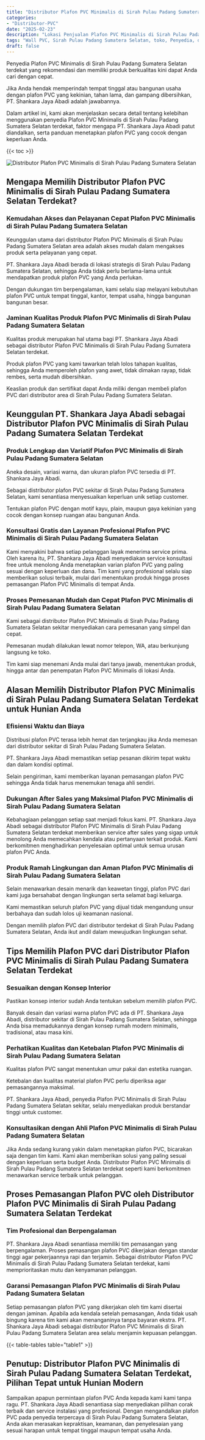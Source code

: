 ```yaml
---
title: "Distributor Plafon PVC Minimalis di Sirah Pulau Padang Sumatera Selatan"
categories: 
- "Distributor-PVC"
date: "2025-02-23"
description: "Lokasi Penjualan Plafon PVC Minimalis di Sirah Pulau Padang Sumatera Selatan bagi hunian, perkantoran, dan ritel. Produk berkualitas, pilihan motif, pilihan warna menarik, beserta servis pemasangan oleh tenaga ahli ahli serta jaminan resmi!|Jasa penyediaan Plafon PVC Minimalis di Sirah Pulau Padang Sumatera Selatan untuk keperluan hunian, perkantoran, atau toko, beserta material unggulan dan penempatan oleh teknisi berpengalaman dan garansi resmi.|Pilihan Plafon PVC Minimalis di Sirah Pulau Padang Sumatera Selatan yang terpercaya bagi rumah, kantor, dan ritel, dengan produk unggulan dan penempatan dikerjakan oleh tim profesional dan garansi resmi.|Penjualan Plafon PVC Minimalis di Sirah Pulau Padang Sumatera Selatan bagi rumah, perkantoran, dan ritel, dengan produk terbaik dan pemasangan dikerjakan oleh teknisi ahli, dilengkapi beserta kepastian resmi.}"
tags: "Wall PVC, Sirah Pulau Padang Sumatera Selatan, toko, Penyedia, distributor"
draft: false
---
```


Penyedia Plafon PVC Minimalis di Sirah Pulau Padang Sumatera Selatan terdekat yang rekomendasi dan memiliki produk berkualitas kini dapat Anda cari dengan cepat.

Jika Anda hendak memperindah tempat tinggal atau bangunan usaha dengan plafon PVC yang kekinian, tahan lama, dan gampang dibersihkan, PT. Shankara Jaya Abadi adalah jawabannya.

Dalam artikel ini, kami akan menjelaskan secara detail tentang kelebihan menggunakan penyedia Plafon PVC Minimalis di Sirah Pulau Padang Sumatera Selatan terdekat, faktor mengapa PT. Shankara Jaya Abadi patut diandalkan, serta panduan menetapkan plafon PVC yang cocok dengan keperluan Anda.

{{< toc >}}

![Distributor Plafon PVC Minimalis di Sirah Pulau Padang Sumatera Selatan](/images/Distributor-PVC/Distributor-Plafon-PVC-Minimalis-di-Sirah-Pulau-Padang-Sumatera-Selatan.png)


## Mengapa Memilih Distributor Plafon PVC Minimalis di Sirah Pulau Padang Sumatera Selatan Terdekat?

### Kemudahan Akses dan Pelayanan Cepat Plafon PVC Minimalis di Sirah Pulau Padang Sumatera Selatan

Keunggulan utama dari distributor Plafon PVC Minimalis di Sirah Pulau Padang Sumatera Selatan area adalah akses mudah dalam mengakses produk serta pelayanan yang cepat.

PT. Shankara Jaya Abadi berada di lokasi strategis di Sirah Pulau Padang Sumatera Selatan, sehingga Anda tidak perlu berlama-lama untuk mendapatkan produk plafon PVC yang Anda perlukan.

Dengan dukungan tim berpengalaman, kami selalu siap melayani kebutuhan plafon PVC untuk tempat tinggal, kantor, tempat usaha, hingga bangunan bangunan besar.

### Jaminan Kualitas Produk Plafon PVC Minimalis di Sirah Pulau Padang Sumatera Selatan

Kualitas produk merupakan hal utama bagi PT. Shankara Jaya Abadi sebagai distributor Plafon PVC Minimalis di Sirah Pulau Padang Sumatera Selatan terdekat.

Produk plafon PVC yang kami tawarkan telah lolos tahapan kualitas, sehingga Anda memperoleh plafon yang awet, tidak dimakan rayap, tidak rembes, serta mudah dibersihkan.

Keaslian produk dan sertifikat dapat Anda miliki dengan membeli plafon PVC dari distributor area di Sirah Pulau Padang Sumatera Selatan.

## Keunggulan PT. Shankara Jaya Abadi sebagai Distributor Plafon PVC Minimalis di Sirah Pulau Padang Sumatera Selatan Terdekat

### Produk Lengkap dan Variatif Plafon PVC Minimalis di Sirah Pulau Padang Sumatera Selatan

Aneka desain, variasi warna, dan ukuran plafon PVC tersedia di PT. Shankara Jaya Abadi.

Sebagai distributor plafon PVC sekitar di Sirah Pulau Padang Sumatera Selatan, kami senantiasa menyesuaikan keperluan unik setiap customer.

Tentukan plafon PVC dengan motif kayu, plain, maupun gaya kekinian yang cocok dengan konsep ruangan atau bangunan Anda.

### Konsultasi Gratis dan Layanan Profesional Plafon PVC Minimalis di Sirah Pulau Padang Sumatera Selatan

Kami menyakini bahwa setiap pelanggan layak menerima service prima. Oleh karena itu, PT. Shankara Jaya Abadi menyediakan service konsultasi free untuk menolong Anda menetapkan varian plafon PVC yang paling sesuai dengan keperluan dan dana. Tim kami yang profesional selalu siap memberikan solusi terbaik, mulai dari menentukan produk hingga proses pemasangan Plafon PVC Minimalis di tempat Anda.

### Proses Pemesanan Mudah dan Cepat Plafon PVC Minimalis di Sirah Pulau Padang Sumatera Selatan

Kami sebagai distributor Plafon PVC Minimalis di Sirah Pulau Padang Sumatera Selatan sekitar menyediakan cara pemesanan yang simpel dan cepat.

Pemesanan mudah dilakukan lewat nomor telepon, WA, atau berkunjung langsung ke toko.

Tim kami siap menemani Anda mulai dari tanya jawab, menentukan produk, hingga antar dan penempatan Plafon PVC Minimalis di lokasi Anda.

## Alasan Memilih Distributor Plafon PVC Minimalis di Sirah Pulau Padang Sumatera Selatan Terdekat untuk Hunian Anda

### Efisiensi Waktu dan Biaya

Distribusi plafon PVC terasa lebih hemat dan terjangkau jika Anda memesan dari distributor sekitar di Sirah Pulau Padang Sumatera Selatan.

PT. Shankara Jaya Abadi memastikan setiap pesanan dikirim tepat waktu dan dalam kondisi optimal.

Selain pengiriman, kami memberikan layanan pemasangan plafon PVC sehingga Anda tidak harus menemukan tenaga ahli sendiri.

### Dukungan After Sales yang Maksimal Plafon PVC Minimalis di Sirah Pulau Padang Sumatera Selatan

Kebahagiaan pelanggan setiap saat menjadi fokus kami. PT. Shankara Jaya Abadi sebagai distributor Plafon PVC Minimalis di Sirah Pulau Padang Sumatera Selatan terdekat memberikan service after sales yang sigap untuk menolong Anda memecahkan kendala atau pertanyaan terkait produk. Kami berkomitmen menghadirkan penyelesaian optimal untuk semua urusan plafon PVC Anda.

### Produk Ramah Lingkungan dan Aman Plafon PVC Minimalis di Sirah Pulau Padang Sumatera Selatan

Selain menawarkan desain menarik dan keawetan tinggi, plafon PVC dari kami juga bersahabat dengan lingkungan serta selamat bagi keluarga.

Kami memastikan seluruh plafon PVC yang dijual tidak mengandung unsur berbahaya dan sudah lolos uji keamanan nasional.

Dengan memilih plafon PVC dari distributor terdekat di Sirah Pulau Padang Sumatera Selatan, Anda ikut andil dalam mewujudkan lingkungan sehat.

## Tips Memilih Plafon PVC dari Distributor Plafon PVC Minimalis di Sirah Pulau Padang Sumatera Selatan Terdekat

### Sesuaikan dengan Konsep Interior

Pastikan konsep interior sudah Anda tentukan sebelum memilih plafon PVC.

Banyak desain dan variasi warna plafon PVC ada di PT. Shankara Jaya Abadi, distributor sekitar di Sirah Pulau Padang Sumatera Selatan, sehingga Anda bisa memadukannya dengan konsep rumah modern minimalis, tradisional, atau masa kini.

### Perhatikan Kualitas dan Ketebalan Plafon PVC Minimalis di Sirah Pulau Padang Sumatera Selatan

Kualitas plafon PVC sangat menentukan umur pakai dan estetika ruangan.

Ketebalan dan kualitas material plafon PVC perlu diperiksa agar pemasangannya maksimal.

PT. Shankara Jaya Abadi, penyedia Plafon PVC Minimalis di Sirah Pulau Padang Sumatera Selatan sekitar, selalu menyediakan produk berstandar tinggi untuk customer.

### Konsultasikan dengan Ahli Plafon PVC Minimalis di Sirah Pulau Padang Sumatera Selatan

Jika Anda sedang kurang yakin dalam menetapkan plafon PVC, bicarakan saja dengan tim kami. Kami akan memberikan solusi yang paling sesuai dengan keperluan serta budget Anda. Distributor Plafon PVC Minimalis di Sirah Pulau Padang Sumatera Selatan terdekat seperti kami berkomitmen menawarkan service terbaik untuk pelanggan.

## Proses Pemasangan Plafon PVC oleh Distributor Plafon PVC Minimalis di Sirah Pulau Padang Sumatera Selatan Terdekat

### Tim Profesional dan Berpengalaman

PT. Shankara Jaya Abadi senantiasa memiliki tim pemasangan yang berpengalaman. Proses pemasangan plafon PVC dikerjakan dengan standar tinggi agar pekerjaannya rapi dan terjamin. Sebagai distributor Plafon PVC Minimalis di Sirah Pulau Padang Sumatera Selatan terdekat, kami memprioritaskan mutu dan kenyamanan pelanggan.

### Garansi Pemasangan Plafon PVC Minimalis di Sirah Pulau Padang Sumatera Selatan

Setiap pemasangan plafon PVC yang dikerjakan oleh tim kami disertai dengan jaminan. Apabila ada kendala setelah pemasangan, Anda tidak usah bingung karena tim kami akan menanganinya tanpa bayaran ekstra. PT. Shankara Jaya Abadi sebagai distributor Plafon PVC Minimalis di Sirah Pulau Padang Sumatera Selatan area selalu menjamin kepuasan pelanggan.

{{< table-tables table="table1" >}}

## Penutup: Distributor Plafon PVC Minimalis di Sirah Pulau Padang Sumatera Selatan Terdekat, Pilihan Tepat untuk Hunian Modern

Sampaikan apapun permintaan plafon PVC Anda kepada kami kami tanpa ragu. PT. Shankara Jaya Abadi senantiasa siap menyediakan pilihan corak terbaik dan service instalasi yang profesional. Dengan mengandalkan plafon PVC pada penyedia terpercaya di Sirah Pulau Padang Sumatera Selatan, Anda akan merasakan kepraktisan, keamanan, dan penyelesaian yang sesuai harapan untuk tempat tinggal maupun tempat usaha Anda.